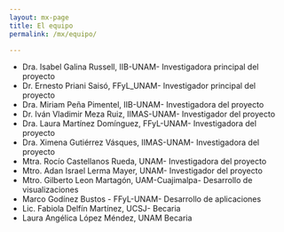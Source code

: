 ```yaml
---
layout: mx-page
title: El equipo
permalink: /mx/equipo/

---
```

- Dra. Isabel Galina Russell, IIB-UNAM- Investigadora principal del proyecto
- Dr. Ernesto Priani Saisó, FFyL_UNAM- Investigador principal del proyecto
- Dra. Miriam Peña Pimentel, IIB-UNAM- Investigadora del proyecto
- Dr. Iván Vladimir Meza Ruiz, IIMAS-UNAM- Investigador del proyecto
- Dra. Laura Martínez Domínguez,  FFyL-UNAM- Investigadora del proyecto
- Dra. Ximena Gutiérrez Vásques, IIMAS-UNAM- Investigadora del proyecto
- Mtra. Rocío Castellanos Rueda, UNAM- Investigadora del proyecto
- Mtro. Adan Israel Lerma Mayer, UNAM- Investigador del proyecto
- Mtro. Gilberto Leon Martagón, UAM-Cuajimalpa- Desarrollo de visualizaciones
- Marco Godínez Bustos - FFyL-UNAM- Desarrollo de aplicaciones
- Lic. Fabiola Delfín Martínez, UCSJ- Becaria
- Laura Angélica López Méndez, UNAM  Becaria

